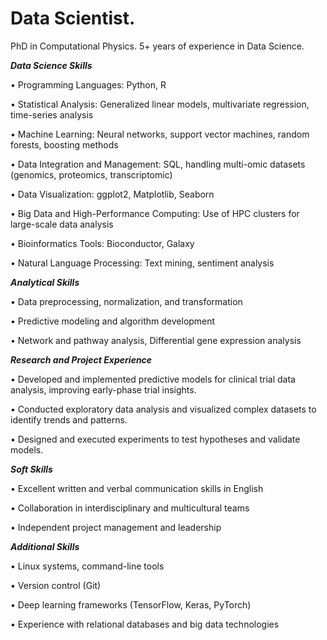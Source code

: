 # Data Scientist. 

PhD in Computational Physics. 5+ years of experience in Data Science.

***Data Science Skills***

• Programming Languages: Python, R

• Statistical Analysis: Generalized linear models, multivariate regression, time-series analysis

• Machine Learning: Neural networks, support vector machines, random forests, boosting methods

• Data Integration and Management: SQL, handling multi-omic datasets (genomics, proteomics, transcriptomic)

• Data Visualization: ggplot2, Matplotlib, Seaborn

• Big Data and High-Performance Computing: Use of HPC clusters for large-scale data analysis

• Bioinformatics Tools: Bioconductor, Galaxy

• Natural Language Processing: Text mining, sentiment analysis

***Analytical Skills***

• Data preprocessing, normalization, and transformation

• Predictive modeling and algorithm development

• Network and pathway analysis, Differential gene expression analysis

***Research and Project Experience***

• Developed and implemented predictive models for clinical trial data analysis, improving early-phase trial
insights.

• Conducted exploratory data analysis and visualized complex datasets to identify trends and patterns.

• Designed and executed experiments to test hypotheses and validate models.

***Soft Skills***

• Excellent written and verbal communication skills in English

• Collaboration in interdisciplinary and multicultural teams

• Independent project management and leadership

***Additional Skills***

• Linux systems, command-line tools

• Version control (Git)

• Deep learning frameworks (TensorFlow, Keras, PyTorch)

• Experience with relational databases and big data technologies





